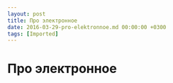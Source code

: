 ```yaml
---
layout: post
title: Про электронное
date: 2016-03-29-pro-elektronnoe.md 00:00:00 +0300
tags: [Imported]
---
```

# Про электронное 

